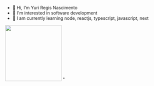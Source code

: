 - 👋 Hi, I’m Yuri Regis Nascimento
- 👀 I'm interested in software development
- 🌱 I am currently learning node, reactjs, typescript, javascript, next

<div>
  <img height="180cm" src="https://github-readme-stats.vercel.app/api?username=anuraghazra&show_icons=true"/>
"
</div>
